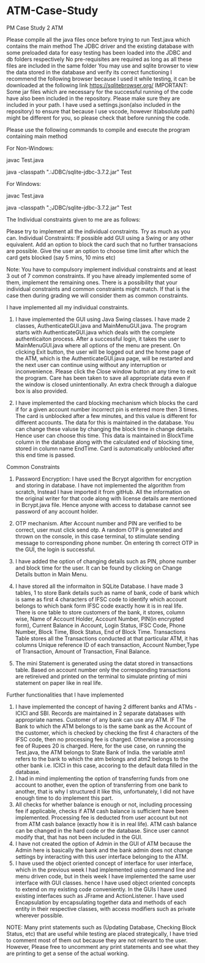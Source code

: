 # ATM-Case-Study
PM Case Study 2 ATM

Please compile all the java files once before trying to run Test.java which contains the main method
The JDBC driver and the existing database with some preloaded data for easy testing has been loaded into the
JDBC and db folders respectively
No pre-requisites are required as long as all these files are included in the same folder
You may use and sqlite browser to view the data stored in the database and verify its correct functioning
I recommend the following browser because I used it while testing, it can be downloaded at the following link
https://sqlitebrowser.org/
IMPORTANT: Some jar files which are necessary for the successful running of the code have also been included in the repository. Please make sure they are included in your path. I have used a settings.json(also included in the repository) to ensure that because I use vscode, however it(absolute path) might be different for you, so please check that before running the code. 

Please use the following commands to compile and execute the program containing main method

For Non-Windows:

javac Test.java

java -classpath ".:JDBC/sqlite-jdbc-3.7.2.jar" Test

For Windows:

javac Test.java

java -classpath ".;JDBC/sqlite-jdbc-3.7.2.jar" Test




The Individual constraints given to me are as follows:

Please try to implement all the individual constraints. Try as much as you can.
Individual Constraints:
If possible add GUI using a Swing or any other equivalent. Add an option to block the card such that no further transacions are possible. Give the user an option to choose time limit after which the card gets blocked (say 5 mins, 10 mins etc)

Note: You have to compulsory implement individual constraints and at least 3 out of 7 common constraints. If you have already implemented some of them, implement the remaining ones. There is a possibility that your individual constraints and common constraints might match. If that is the case then during grading we will consider them as common constraints. 

I have implemented all my individual constraints.
1. I have implemented the GUI using Java Swing classes. I have made 2 classes, AuthenticateGUI.java and MainMenuGUI.java. The program starts with AuthenticateGUI.java which deals with the complete authenticaiton process. After a successful login, it takes the user to MainMenuGUI.java where all options of the menu are present. On clicking Exit button, the user will be logged out and the home page of the ATM, which is the AuthenticateGUI.java page, will be restarted and the next user can continue using without any interruption or inconvenience. Please click the Close window button at any time to exit the program. Care has been taken to save all appropriate data even if the window is closed unintentionally. An extra check through a dialogue box is also provided.

2. I have implemented the card blocking mechanism which blocks the card if for a given account number incorrect pin is entered more then 3 times. The card is unblocked after a few minutes, and this value is different for different accounts. The data for this is maintained in the database. You can change these valuse by changing the block time in change details. Hence user can choose this time. This data is maintained in BlockTime column in the database along with the calculated end of blocking time, stored in column name EndTime. Card is automatically unblocked after this end time is passed. 

Common Constraints
1. Password Encryption: I have used the Bcrypt algorithm for encryption and storing in database. I have not implemented the algorithm from scratch, Instead I have imported it from gitHub. All the information on the original writer for that code along with license details are mentioned in Bcrypt.java file. Hence anyone with access to database cannot see password of any account holder.

2. OTP mechanism. After Account number and PIN are verified to be correct, user must click send otp.
A random OTP is generated and thrown on the console, in this case terminal, to stimulate sending message to
corresponding phone number. On entering th correct OTP in the GUI, the login is successful.

5. I have added the option of changing details such as PIN, phone number and block time for the user. It can be found by clicking on Change Details button in Main Menu.
6. I have stored all the informaiton in SQLite Database. I have made 3 tables, 1 to store Bank details such as name of bank, code of bank which is same as first 4 characters of IFSC code to identify which account belongs to which bank form IFSC code exactly how it is in real life.
There is one table to store customers of the bank, it stores, column wise, Name of Account Holder, Account Number, PIN(in encrypted form), Current Balance in Account, Login Status, IFSC Code, Phone Number, Block Time, Block Status, End of Block Time.
Transactions Table stores all the Transactions conducted at that particular ATM, it has columns Unique reference ID of each transaction, Account Number,Type of Transaction, Amount of Transaction, Final Balance. 
7. The mini Statement is generated using the datat stored in transactions table. Based on account number only the corresponding transactions are retireived and printed on the terminal to simulate printing of mini statement on paper like in real life.  


Further functionalities that I have implemented
1. I have implemented the concept of having 2 different banks and ATMs - ICICI and SBI.
Records are maintained in 2 separate databases with appropriate names. Customer of any bank can use any ATM.
IF The Bank to which the ATM belongs to is the same bank as the Account of the customer, which is checked by checking the first 4 characters of the IFSC code, then no processing fee is charged. Otherwise a processing fee of Rupees 20 is charged.
Here, for the use case, on running the Test.java, the ATM belongs to State Bank of India. the variable atm1 refers to the bank to which the atm belongs and atm2 belongs to the other bank i.e. ICICI in this case, accoring to the default data filled in the database. 
2. I had in mind implementing the option of transferring funds from one account to another, even the option of transferring from one bank to another, that is why I structured it like this, unfortunately, I did not have enough time to do implement this part. 
3. All checks for whether balance is enough or not, including processing fee if applicable, checks if ATM cash balance is sufficient have been implemented. Processing fee is deducted from user account but not from ATM cash balance (exactly how it is in real life). ATM cash balance can be changed in the hard code or the database. Since user cannot modify that, that has not been included in the GUI.
4. I have not created the option of Admin in the GUI of ATM because the Admin here is basically the bank and the bank admin does not change settings by interacting with this user interface belonging to the ATM. 
5. I have used the object oriented concept of interface for user interface, which in the previous week I had implemented using command line and menu driven code, but in theis week I have implemented the same user interface with GUI classes. hence I have used object oriented concepts to extend on my existing code conveniently. In the GUIs I have used existing interfaces such as JFrame and ActionListener. I have used Encapsulation by encapsulating together data and methods of each entity in their respective classes, with access modifiers such as private wherever possible.


NOTE:
Many print statements such as (Updating Database, Checking Block Status, etc) that are useful while testing are placed strategically, I have tried to comment most of them out because they are not relevant to the user. However, Please free to uncomment any print statements and see what they are printing to get a sense of the actual working. 
